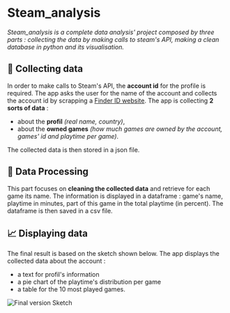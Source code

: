# Steam_analysis

*Steam_analysis is a complete data analysis' project composed by three parts : collecting the data by making calls to steam's API, making a clean database in python and its visualisation.*

## 📁 Collecting data
In order to make calls to Steam's API, the **account id** for the profile is required. The app asks the user for the name of the account and collects the account id by scrapping a [Finder ID website](https://steamidfinder.com/). 
The app is collecting **2 sorts of data** : 
- about the **profil** *(real name, country)*, 
- about the **owned games** *(how much games are owned by the account, games' id and playtime per game)*. 

The collected data is then stored in a json file. 

## 🧾 Data Processing
This part focuses on **cleaning the collected data** and retrieve for each game its name. The information is displayed in a dataframe : game's name, playtime in minutes, part of this game in the total playtime (in percent). The dataframe is then saved in a csv file. 


## 📈 Displaying data
The final result is based on the sketch shown below. The app displays the collected data about the account : 
- a text for profil's information
- a pie chart of the playtime's distribution per game
- a table for the 10 most played games. 

![Final version Sketch](https://i.imgur.com/wL6NPGv.png)
